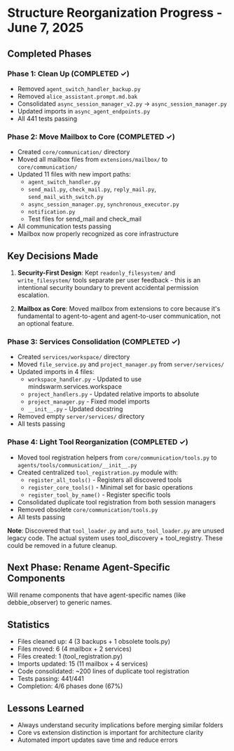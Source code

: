 # Structure Reorganization Progress - June 7, 2025

## Completed Phases

### Phase 1: Clean Up (COMPLETED ✓)
- Removed `agent_switch_handler_backup.py`
- Removed `alice_assistant.prompt.md.bak`
- Consolidated `async_session_manager_v2.py` → `async_session_manager.py`
- Updated imports in `async_agent_endpoints.py`
- All 441 tests passing

### Phase 2: Move Mailbox to Core (COMPLETED ✓)
- Created `core/communication/` directory
- Moved all mailbox files from `extensions/mailbox/` to `core/communication/`
- Updated 11 files with new import paths:
  - `agent_switch_handler.py`
  - `send_mail.py`, `check_mail.py`, `reply_mail.py`, `send_mail_with_switch.py`
  - `async_session_manager.py`, `synchronous_executor.py`
  - `notification.py`
  - Test files for send_mail and check_mail
- All communication tests passing
- Mailbox now properly recognized as core infrastructure

## Key Decisions Made

1. **Security-First Design**: Kept `readonly_filesystem/` and `write_filesystem/` tools separate per user feedback - this is an intentional security boundary to prevent accidental permission escalation.

2. **Mailbox as Core**: Moved mailbox from extensions to core because it's fundamental to agent-to-agent and agent-to-user communication, not an optional feature.

### Phase 3: Services Consolidation (COMPLETED ✓)
- Created `services/workspace/` directory
- Moved `file_service.py` and `project_manager.py` from `server/services/`
- Updated imports in 4 files:
  - `workspace_handler.py` - Updated to use mindswarm.services.workspace
  - `project_handlers.py` - Updated relative imports to absolute
  - `project_manager.py` - Fixed model imports
  - `__init__.py` - Updated docstring
- Removed empty `server/services/` directory
- All tests passing

### Phase 4: Light Tool Reorganization (COMPLETED ✓)
- Moved tool registration helpers from `core/communication/tools.py` to `agents/tools/communication/__init__.py`
- Created centralized `tool_registration.py` module with:
  - `register_all_tools()` - Registers all discovered tools
  - `register_core_tools()` - Minimal set for basic operations
  - `register_tool_by_name()` - Register specific tools
- Consolidated duplicate tool registration from both session managers
- Removed obsolete `core/communication/tools.py`
- All tests passing

**Note**: Discovered that `tool_loader.py` and `auto_tool_loader.py` are unused legacy code. The actual system uses tool_discovery + tool_registry. These could be removed in a future cleanup.

## Next Phase: Rename Agent-Specific Components

Will rename components that have agent-specific names (like debbie_observer) to generic names.

## Statistics
- Files cleaned up: 4 (3 backups + 1 obsolete tools.py)
- Files moved: 6 (4 mailbox + 2 services)
- Files created: 1 (tool_registration.py)
- Imports updated: 15 (11 mailbox + 4 services)
- Code consolidated: ~200 lines of duplicate tool registration
- Tests passing: 441/441
- Completion: 4/6 phases done (67%)

## Lessons Learned
- Always understand security implications before merging similar folders
- Core vs extension distinction is important for architecture clarity
- Automated import updates save time and reduce errors